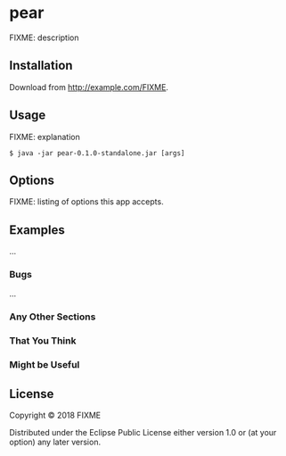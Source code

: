 # pear

FIXME: description

## Installation

Download from http://example.com/FIXME.

## Usage

FIXME: explanation

    $ java -jar pear-0.1.0-standalone.jar [args]

## Options

FIXME: listing of options this app accepts.

## Examples

...

### Bugs

...

### Any Other Sections
### That You Think
### Might be Useful

## License

Copyright © 2018 FIXME

Distributed under the Eclipse Public License either version 1.0 or (at
your option) any later version.
